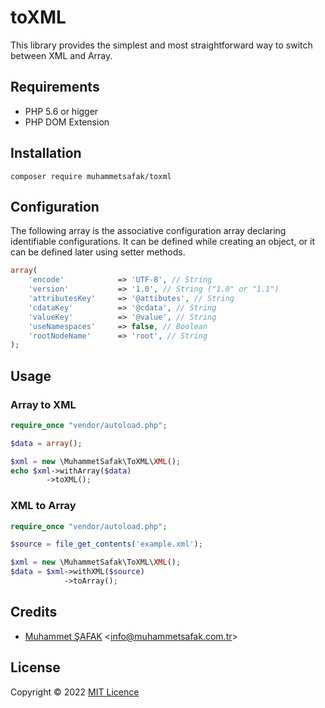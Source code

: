 # toXML

This library provides the simplest and most straightforward way to switch between XML and Array.

## Requirements

- PHP 5.6 or higger
- PHP DOM Extension

## Installation

```
composer require muhammetsafak/toxml
```

## Configuration

The following array is the associative configuration array declaring identifiable configurations. It can be defined while creating an object, or it can be defined later using setter methods.

```php
array(
    'encode'            => 'UTF-8', // String
    'version'           => '1.0', // String ("1.0" or "1.1")
    'attributesKey'     => '@attibutes', // String
    'cdataKey'          => '@cdata', // String
    'valueKey'          => '@value', // String
    'useNamespaces'     => false, // Boolean
    'rootNodeName'      => 'root', // String
);
```

## Usage

### Array to XML

```php
require_once "vendor/autoload.php";

$data = array();

$xml = new \MuhammetSafak\ToXML\XML();
echo $xml->withArray($data)
        ->toXML();
```

### XML to Array

```php
require_once "vendor/autoload.php";

$source = file_get_contents('example.xml');

$xml = new \MuhammetSafak\ToXML\XML();
$data = $xml->withXML($source)
            ->toArray();
```

## Credits

- [Muhammet ŞAFAK](https://www.muhammetsafak.com.tr) <<info@muhammetsafak.com.tr>>

## License

Copyright &copy; 2022 [MIT Licence](./LICENSE)
